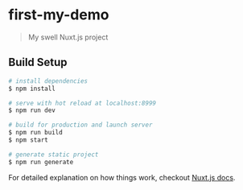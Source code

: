 # first-my-demo

> My swell Nuxt.js project

## Build Setup

``` bash
# install dependencies
$ npm install

# serve with hot reload at localhost:8999
$ npm run dev

# build for production and launch server
$ npm run build
$ npm start

# generate static project
$ npm run generate
```

For detailed explanation on how things work, checkout [Nuxt.js docs](https://nuxtjs.org).
